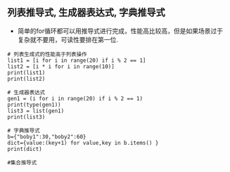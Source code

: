 ## 列表推导式, 生成器表达式, 字典推导式
- 简单的for循环都可以用推导式进行完成，性能高比较高，但是如果场景过于复杂就不要用，可读性要排在第一位.

```
# 列表生成式的性能高于列表操作
list1 = [i for i in range(20) if i % 2 == 1]
list2 = [i * i for i in range(10)]
print(list1)
print(list2)

# 生成器表达式
gen1 = (i for i in range(20) if i % 2 == 1)
print(type(gen1))
list3 = list(gen1)
print(list3)

# 字典推导式
b={"boby1":30,"boby2":60}
dict={value:(key+1) for value,key in b.items() }
print(dict)

#集合推导式
```
